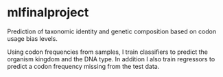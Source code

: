 # mlfinalproject
Prediction of taxonomic identity and genetic composition based on codon usage bias levels.

Using codon frequencies from samples, I train classifiers to predict the organism kingdom and the DNA type. In addition I also train regressors to predict a codon frequency missing from the test data.
